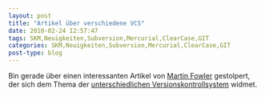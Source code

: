 ```yaml
---
layout: post
title: "Artikel über verschiedene VCS"
date: 2010-02-24 12:57:47
tags: SKM,Neuigkeiten,Subversion,Mercurial,ClearCase,GIT
categories: SKM,Neuigkeiten,Subversion,Mercurial,ClearCase,GIT
post-type: blog
---
```

Bin gerade über einen interessanten Artikel von <a href="http://martinfowler.com/">Martin Fowler</a> gestolpert, der sich dem Thema der <a href="http://martinfowler.com/bliki/VersionControlTools.html">unterschiedlichen Versionskontrollsystem</a> widmet.
